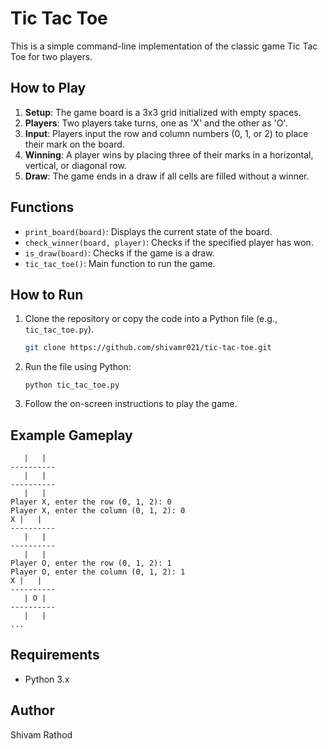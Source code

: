 # Tic Tac Toe

This is a simple command-line implementation of the classic game Tic Tac Toe for two players.

## How to Play

1. **Setup**: The game board is a 3x3 grid initialized with empty spaces.
2. **Players**: Two players take turns, one as 'X' and the other as 'O'.
3. **Input**: Players input the row and column numbers (0, 1, or 2) to place their mark on the board.
4. **Winning**: A player wins by placing three of their marks in a horizontal, vertical, or diagonal row.
5. **Draw**: The game ends in a draw if all cells are filled without a winner.

## Functions

- `print_board(board)`: Displays the current state of the board.
- `check_winner(board, player)`: Checks if the specified player has won.
- `is_draw(board)`: Checks if the game is a draw.
- `tic_tac_toe()`: Main function to run the game.

## How to Run

1. Clone the repository or copy the code into a Python file (e.g., `tic_tac_toe.py`).
   ```bash
   git clone https://github.com/shivamr021/tic-tac-toe.git
   ```
2. Run the file using Python:
   ```
   python tic_tac_toe.py
   ```
3. Follow the on-screen instructions to play the game.

## Example Gameplay

```
   |   |  
----------
   |   |  
----------
   |   |  
Player X, enter the row (0, 1, 2): 0
Player X, enter the column (0, 1, 2): 0
X |   |  
----------
   |   |  
----------
   |   |  
Player O, enter the row (0, 1, 2): 1
Player O, enter the column (0, 1, 2): 1
X |   |  
----------
   | O |  
----------
   |   |  
...
```

## Requirements

- Python 3.x

## Author

Shivam Rathod
